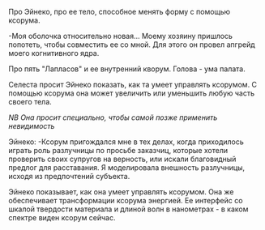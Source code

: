 Про Эйнеко, про ее тело, способное менять форму с помощью ксорума. 

-Моя оболочка относительно новая... Моему хозяину пришлось попотеть, чтобы совместить ее со мной. Для этого он провел апгрейд моего когнитивного ядра.

Про пять "Лапласов" и ее внутренний кворум. Голова - ума палата.

Селеста просит Эйнеко показать, как та умеет управлять ксорумом. С помощью ксорума она может увеличить или уменьшить любую часть своего тела.

*NB Она просит специально, чтобы самой позже применить невидимость*

Эйнеко:
-Ксорум пригождался мне в тех делах, когда приходилось играть роль разлучницы по просьбе заказчиц, которые хотели проверить своих супругов на верность, или искали благовидный предлог для расставания. Я моделировала внешность разлучницы, исходя из предпочтений субъекта. 

Эйнеко показывает, как она умеет управлять ксорумом. Она же обеспечивает трансформации ксорума энергией. Ее интерфейс со шкалой твердости материала и длиной волн в нанометрах - в каком спектре виден ксорум сейчас.
